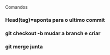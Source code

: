 Comandos

### Head(tag)=aponta para o ultimo commit 

### git checkout -b mudar a branch e criar

### git merge junta
